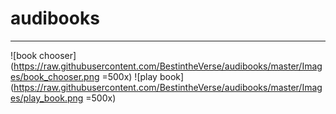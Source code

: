 # audibooks

------------
![book chooser](https://raw.githubusercontent.com/BestintheVerse/audibooks/master/Images/book_chooser.png =500x)
![play book](https://raw.githubusercontent.com/BestintheVerse/audibooks/master/Images/play_book.png =500x)

